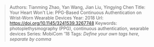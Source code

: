 > Authors: Tianming Zhao, Yan Wang, Jian Liu, Yingying Chen
> Title: Your Heart Won't Lie: PPG-Based Continuous Authentication on Wrist-Worn Wearable Devices
> Year: 2018
> Url: https://doi.org/10.1145/3241539.3267748
> Keywords: photoplethysmography (PPG), continuous authentication, wearable devices
> Series: MobiCom '18
> Tags: *Define your own tags here, separate by comma*
